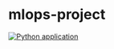 # mlops-project
[![Python application](https://github.com/AahanSingh/mlops-project/actions/workflows/lint-then-test.yml/badge.svg)](https://github.com/AahanSingh/mlops-project/actions/workflows/lint-then-test.yml)
